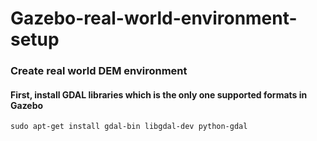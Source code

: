 # Gazebo-real-world-environment-setup

### Create real world DEM environment
#### First, install GDAL libraries which is the only one supported formats in Gazebo
```XML
sudo apt-get install gdal-bin libgdal-dev python-gdal
```
